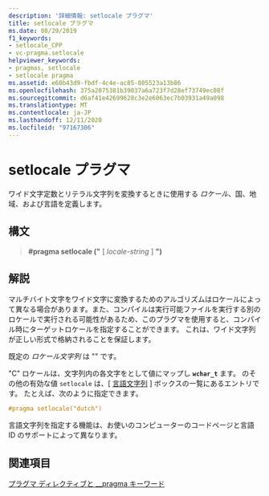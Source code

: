 ```yaml
---
description: '詳細情報: setlocale プラグマ'
title: setlocale プラグマ
ms.date: 08/29/2019
f1_keywords:
- setlocale_CPP
- vc-pragma.setlocale
helpviewer_keywords:
- pragmas, setlocale
- setlocale pragma
ms.assetid: e60b43d9-fbdf-4c4e-ac85-805523a13b86
ms.openlocfilehash: 375a2075381b39037a6a723f7d28ef73749ec08f
ms.sourcegitcommit: d6af41e42699628c3e2e6063ec7b03931a49a098
ms.translationtype: MT
ms.contentlocale: ja-JP
ms.lasthandoff: 12/11/2020
ms.locfileid: "97167306"
---
```

# <a name="setlocale-pragma"></a>setlocale プラグマ

ワイド文字定数とリテラル文字列を変換するときに使用する *ロケール*、国、地域、および言語を定義します。

## <a name="syntax"></a>構文

> **#pragma setlocale ("** [ *locale-string* ] **")**

## <a name="remarks"></a>解説

マルチバイト文字をワイド文字に変換するためのアルゴリズムはロケールによって異なる場合があります。また、コンパイルは実行可能ファイルを実行する別のロケールで実行される可能性があるため、このプラグマを使用すると、コンパイル時にターゲットロケールを指定することができます。 これは、ワイド文字列が正しい形式で格納されることを保証します。

既定の *ロケール文字列* は "" です。

"C" ロケールは、文字列内の各文字をとして値にマップし **`wchar_t`** ます。 のその他の有効な値 `setlocale` は、[ [言語文字列](../c-runtime-library/language-strings.md) ] ボックスの一覧にあるエントリです。 たとえば、次のように指定できます。

```cpp
#pragma setlocale("dutch")
```

言語文字列を指定する機能は、お使いのコンピューターのコードページと言語 ID のサポートによって異なります。

## <a name="see-also"></a>関連項目

[プラグマ ディレクティブと __pragma キーワード](../preprocessor/pragma-directives-and-the-pragma-keyword.md)
